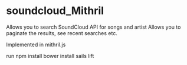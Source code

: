 # soundcloud_Mithril

Allows you to search SoundCloud API for songs and artist
Allows you to paginate the results, see recent searches etc.

Implemented in mithril.js 

run npm install
bower install
sails lift
